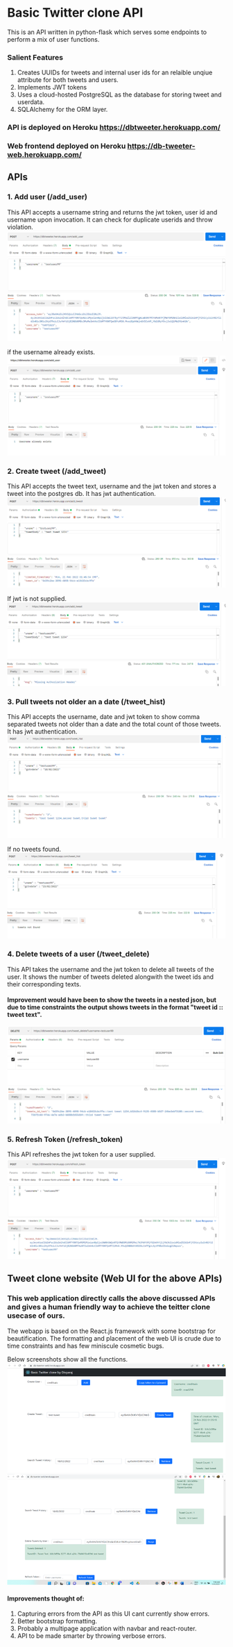 # Basic Twitter clone API

This is an API written in python-flask which serves some endpoints to perform a mix of user functions.

### Salient Features
1. Creates UUIDs for tweets and internal user ids for an relaible unqiue attribute for both tweets and users.
2. Implements JWT tokens
3. Uses a cloud-hosted PostgreSQL as the database for storing tweet and userdata.
4. SQLAlchemy for the ORM layer.

### API is deployed on Heroku https://dbtweeter.herokuapp.com/
### Web frontend deployed on Heroku https://db-tweeter-web.herokuapp.com/


## APIs

### 1. Add user (/add_user)
This API accepts a username string and returns the jwt token, user id and username upon invocation.
It can check for duplicate userids and throw violation.
![add_user](adduser_good.png)

if the username already exists.
![userexists](adduser_duplicate.png)

### 2. Create tweet (/add_tweet)
This API accepts the tweet text, username and the jwt token and stores a tweet into the postgres db.
It has jwt authentication.
![create_tweet](createtweet_w_token.png)

If jwt is not supplied.
![nojwt](createtweet_nojwt.png)

### 3. Pull tweets not older an a date (/tweet_hist)
This API accepts the username, date and jwt token to show comma separated tweets not older than a date and the total count of those tweets.
It has jwt authentication.
![hist](tweethistory_withoutput.png)

If no tweets found.
![hist_notweet](tweethist_notweet.png)

### 4. Delete tweets of a user (/tweet_delete)
This API takes the username and the jwt token to delete all tweets of the user. It shows the number of tweets deleted alongwith the tweet ids and their corresponding texts.
#### Improvement would have been to show the tweets in a nested json, but due to time constraints the output shows tweets in the format "tweet id :: tweet text".
  
![tweet_del](deletetweet.png)

### 5. Refresh Token (/refresh_token)
This API refreshes the jwt token for a user supplied.
![refreshtoken](refreshtoken.png)

## Tweet clone website (Web UI for the above APIs)
### This web application directly calls the above discussed APIs and gives a human friendly way to achieve the teitter clone usecase of ours.
The webapp is based on the React.js framework with some bootstrap for beautification.
The formatting and placement of the web UI is crude due to time constraints and has few miniscule cosmetic bugs.

Below screenshots show all the functions.
![web1](web1.png)
![web2](web2.png)



#### Improvements thought of:
1. Capturing errors from the API as this UI cant currently show errors.
2. Better bootstrap formatting.
3. Probably a multipage application with navbar and react-router.
4. API to be made smarter by throwing verbose errors.
